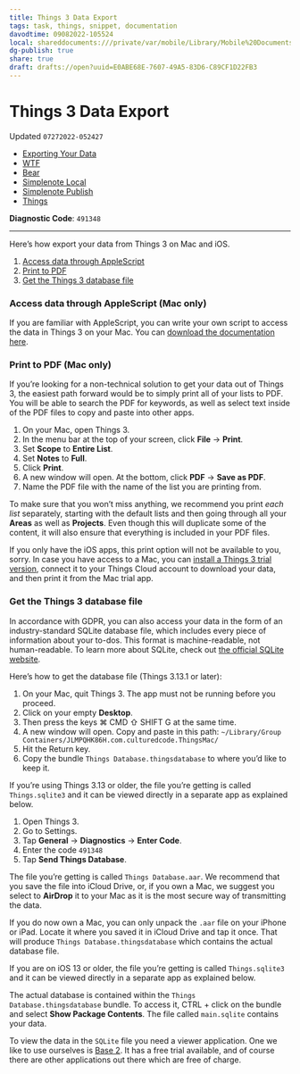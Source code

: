 ```yaml
---
title: Things 3 Data Export
tags: task, things, snippet, documentation
davodtime: 09082022-105524
local: shareddocuments:///private/var/mobile/Library/Mobile%20Documents/iCloud~md~obsidian/Documents/OBSHIDDIAN/drafts/E0ABE68E-7607-49A5-83D6-C89CF1D22FB3.md
dg-publish: true
share: true
draft: drafts://open?uuid=E0ABE68E-7607-49A5-83D6-C89CF1D22FB3
---
```

# Things 3 Data Export
Updated `07272022-052427`

- [Exporting Your Data](https://culturedcode.com/things/support/articles/2982272/)
- [WTF](https://davidblue.wtf/drafts/E0ABE68E-7607-49A5-83D6-C89CF1D22FB3.html)
- [Bear](bear://x-callback-url/open-note?id=3D76B2E9-960C-4A77-9E02-A2BFC26EF46F-1970-00000047A7D5E20A)
- [Simplenote Local](simplenote://note/fd32e4ed64a3432899c3fc5568d54880)
- [Simplenote Publish](http://simp.ly/publish/2jR9MK)
- [Things](things:///show?id=AEcCZSep7YtfVW8Dsdn2d3)

**Diagnostic Code**: `491348`

---

Here’s how export your data from Things 3 on Mac and iOS.

1. [Access data through AppleScript](https://culturedcode.com/things/support/articles/2982272/#access-data-through-applescript)
2. [Print to PDF](https://culturedcode.com/things/support/articles/2982272/#print-to-pdf)
3. [Get the Things 3 database file](https://culturedcode.com/things/support/articles/2982272/#get-the-things-3-database-file)

### Access data through AppleScript (Mac only)

If you are familiar with AppleScript, you can write your own script to access the data in Things 3 on your Mac. You can [download the documentation here](https://culturedcode.com/things/download/Things3AppleScriptGuide.pdf).

### Print to PDF (Mac only)

If you’re looking for a non-technical solution to get your data out of Things 3, the easiest path forward would be to simply print all of your lists to PDF. You will be able to search the PDF for keywords, as well as select text inside of the PDF files to copy and paste into other apps.

1. On your Mac, open Things 3.
2. In the menu bar at the top of your screen, click **File** → **Print**.
3. Set **Scope** to **Entire List**.
4. Set **Notes** to **Full**.
5. Click **Print**.
6. A new window will open. At the bottom, click **PDF** → **Save as PDF**.
7. Name the PDF file with the name of the list you are printing from.

To make sure that you won’t miss anything, we recommend you print *each list* separately, starting with the default lists and then going through all your **Areas** as well as **Projects**. Even though this will duplicate some of the content, it will also ensure that everything is included in your PDF files.

If you only have the iOS apps, this print option will not be available to you, sorry. In case you have access to a Mac, you can [install a Things 3 trial version](https://culturedcode.com/things/support/articles/2967034/#trial-versions), connect it to your Things Cloud account to download your data, and then print it from the Mac trial app.

### Get the Things 3 database file

In accordance with GDPR, you can also access your data in the form of an industry-standard SQLite database file, which includes every piece of information about your to-dos. This format is machine-readable, not human-readable. To learn more about SQLite, check out [the official SQLite website](https://www.sqlite.org).

Here’s how to get the database file (Things 3.13.1 or later):

1. On your Mac, quit Things 3. The app must not be running before you proceed.
2. Click on your empty **Desktop**.
3. Then press the keys ⌘ CMD ⇧ SHIFT G at the same time.
4. A new window will open. Copy and paste in this path: `~/Library/Group Containers/JLMPQHK86H.com.culturedcode.ThingsMac/`
5. Hit the Return key.
6. Copy the bundle `Things Database.thingsdatabase` to where you’d like to keep it.

If you’re using Things 3.13 or older, the file you’re getting is called `Things.sqlite3` and it can be viewed directly in a separate app as explained below.

1. Open Things 3.
2. Go to   Settings.
3. Tap **General** → **Diagnostics** → **Enter Code**.
4. Enter the code `491348`
5. Tap **Send Things Database**.

The file you’re getting is called `Things Database.aar`. We recommend that you save the file into iCloud Drive, or, if you own a Mac, we suggest you select to **AirDrop** it to your Mac as it is the most secure way of transmitting the data.

If you do now own a Mac, you can only unpack the `.aar` file on your iPhone or iPad. Locate it where you saved it in iCloud Drive and tap it once. That will produce `Things Database.thingsdatabase` which contains the actual database file.

If you are on iOS 13 or older, the file you’re getting is called `Things.sqlite3` and it can be viewed directly in a separate app as explained below.

The actual database is contained within the `Things Database.thingsdatabase` bundle. To access it, CTRL + click on the bundle and select **Show Package Contents**. The file called `main.sqlite` contains your data.

To view the data in the `SQLite` file you need a viewer application. One we like to use ourselves is [Base 2](https://menial.co.uk/base/). It has a free trial available, and of course there are other applications out there which are free of charge.
